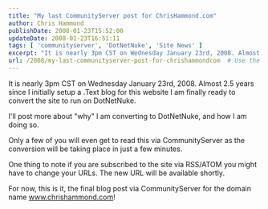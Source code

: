 ```yaml
---
title: "My last CommunityServer post for ChrisHammond.com"
author: Chris Hammond
publishDate: 2008-01-23T15:52:00
updateDate: 2008-01-23T16:51:11
tags: [ 'communityserver', 'DotNetNuke', 'Site News' ]
excerpt: "It is nearly 3pm CST on Wednesday January 23rd, 2008. Almost 2.5 years since I initially setup a .Text blog for this website I am finally ready to convert the site to run on DotNetNuke. I'll post more about \"why\" I am converting to DotNetNuke, and how I am doing so.  Only a few of you will even get to read this via CommunityServer as the conversion will be taking place in just a few minutes. One thing to note if you are subscribed to the site via RSS/ATOM you might have to change your URLs. The new URL will be available shortly. For now, this is it, the final blog post via CommunityServer for the domain name..."
url: /2008/my-last-communityserver-post-for-chrishammondcom  # Use the generated URL with year
---
```

<P>It is nearly 3pm CST on Wednesday January 23rd, 2008. Almost 2.5 years since I initially setup a .Text blog for this website I am finally ready to convert the site to run on DotNetNuke.</P> <P>I'll post more about "why" I am converting to DotNetNuke, and how I am doing so. </P> <P>Only a few of you will even get to read this via CommunityServer as the conversion will be taking place in just a few minutes.</P> <P>One thing to note if you are subscribed to the site via RSS/ATOM you might have to change your URLs. The new URL will be available shortly.</P> <P>For now, this is it, the final blog post via CommunityServer for the domain name <A href="https://www.chrishammond.com/">www.chrishammond.com</a>!</p> <p mce_keep="true">&nbsp;</P>
